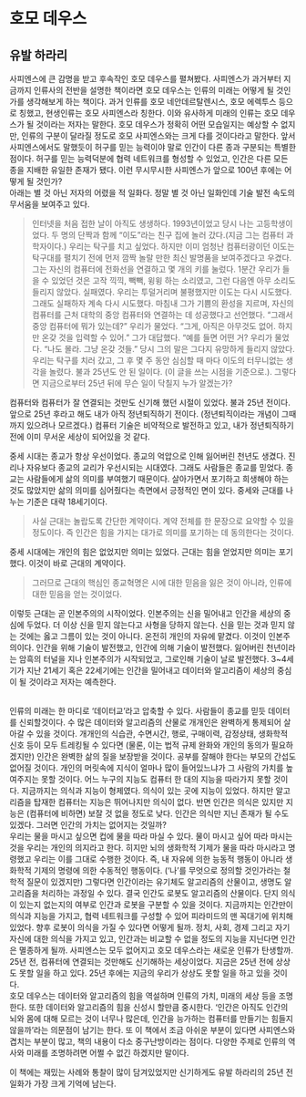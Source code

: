 # 호모 데우스
## 유발 하라리

사피엔스에 큰 감명을 받고 후속작인 호모 데우스를 펼쳐봤다. 사피엔스가 과거부터 지금까지 인류사의 전반을 설명한 책이라면 호모 데우스는 인류의 미래는 어떻게 될 것인가를 생각해보게 하는 책이다. 과거 인류를 호모 네안데르탈렌시스, 호모 에렉투스 등으로 칭했고, 현생인류는 호모 사피엔스라 칭한다. 이와 유사하게 미래의 인류는 호모 데우스가 될 것이라는 저자는 말한다. 호모 데우스가 정확히 어떤 모습일지는 예상할 수 없지만, 인류의 구분이 달라질 정도로 호모 사피엔스와는 크게 다를 것이다라고 말한다. 앞서 사피엔스에서도 말했듯이 허구를 믿는 능력이야 말로 인간이 다른 종과 구분되는 특별한 점이다. 허구를 믿는 능력덕분에 협력 네트워크를 형성할 수 있었고, 인간은 다른 모든 종을 지배한 유일한 존재가 됐다. 이런 무시무시한 사피엔스가 앞으로 100년 후에는 어떻게 될 것인가?  
아래는 별 것 아닌 저자의 어렸을 적 일화다. 정말 별 것 아닌 일화인데 기술 발전 속도의 무서움을 보여주고 있다.

>인터넷을 처음 접한 날이 아직도 생생하다. 1993년이었고 당시 나는 고등학생이었다. 두 명의 단짝과 함께 “이도”라는 친구 집에 놀러 갔다.(지금 그는 컴퓨터 과학자이다.) 우리는 탁구를 치고 싶었다. 하지만 이미 엄청난 컴퓨터광이던 이도는 탁구대를 펼치기 전에 먼저 깜짝 놀랄 만한 최신 발명품을 보여주겠다고 우겼다. 그는 자신의 컴퓨터에 전화선을 연결하고 몇 개의 키를 눌렀다. 1분간 우리가 들을 수 있었던 것은 고작 끽끽, 빽빽, 윙윙 하는 소리였고, 그런 다음엔 아무 소리도 들리지 않았다. 실패였다. 우리는 투덜거리며 불평했지만 이도는 다시 시도했다. 그래도 실패하자 계속 다시 시도했다. 마침내 그가 기쁨의 환성을 지르며, 자신의 컴퓨터를 근처 대학의 중앙 컴퓨터와 연결하는 데 성공했다고 선언했다. “그래서 중앙 컴퓨터에 뭐가 있는데?” 우리가 물었다. “그게, 아직은 아무것도 없어. 하지만 온갖 것을 입력할 수 있어.” 그가 대답했다. “예를 들면 어떤 거? 우리가 물었다. “나도 몰라. 그냥 온갖 것들.” 당시 그의 말은 그다지 유망하게 들리지 않았다. 우리는 탁구를 치러 갔고, 그 후 몇 주 동안 심심할 때 마다 이도의 터무니없는 생각을 놀렸다. 불과 25년도 안 된 일이다. (이 글을 쓰는 시점을 기준으로.). 그렇다면 지금으로부터 25년 뒤에 무슨 일이 닥칠지 누가 알겠는가?

컴퓨터와 컴퓨터가 잘 연결되는 것만도 신기해 했던 시절이 있었다. 불과 25년 전이다. 앞으로 25년 후라고 해도 내가 아직 정년퇴직하기 전이다. (정년퇴직이라는 개념이 그때까지 있으려나 모르겠다.) 컴퓨터 기술은 비약적으로 발전하고 있고, 내가 정년퇴직하기 전에 이미 무서운 세상이 되어있을 것 같다.


중세 시대는 종교가 항상 우선이었다. 종교의 억압으로 인해 잃어버린 천년도 생겼다. 진리나 자유보다 종교의 교리가 우선시되는 시대였다. 그래도 사람들은 종교를 믿었다. 종교는 사람들에게 삶의 의미를 부여했기 때문이다. 살아가면서 포기하고 희생해야 하는 것도 많았지만 삶의 의미를 심어줬다는 측면에서 긍정적인 면이 있다. 중세와 근대를 나누는 기준은 대략 18세기이다.

>사실 근대는 놀랍도록 간단한 계약이다. 계약 전체를 한 문장으로 요약할 수 있을 정도이다. 즉 인간은 힘을 가지는 대가로 의미를 포기하는 데 동의한다는 것이다.

중세 시대에는 개인의 힘은 없었지만 의미는 있었다. 근대는 힘을 얻었지만 의미는 포기했다. 이것이 바로 근대의 계약이다. 

>그러므로 근대의 핵심인 종교혁명은 시에 대한 믿음을 잃은 것이 아니라, 인류에 대한 믿음을 얻는 것이었다. 

이렇듯 근대는 곧 인본주의의 시작이었다. 인본주의는 신을 밀어내고 인간을 세상의 중심에 두었다. 더 이상 신을 믿지 않는다고 사형을 당하지 않는다. 신을 믿는 것과 믿지 않는 것에는 옳고 그름이 있는 것이 아니다. 온전히 개인의 자유에 맡겼다. 이것이 인본주의이다. 인간을 위해 기술이 발전했고, 인간에 의해 기술이 발전했다. 잃어버린 천년이라는 암흑의 터널을 지나 인본주의가 시작되었고, 그로인해 기술이 날로 발전했다. 3~4세기가 지난 21세기 혹은 22세기에는 인간을 밀어내고 데이터와 알고리즘이 세상의 중심이 될 것이라고 저자는 예측한다.


<br>
인류의 미래는 한 마디로 ‘데이터교’라고 압축할 수 있다. 사람들이 종교를 믿듯 데이터를 신뢰할것이다. 수 많은 데이터와 알고리즘의 산물로 개개인은 완벽하게 통제되어 살아갈 수 있을 것이다. 개개인의 식습관, 수면시간, 행로, 구매이력, 감정상태, 생화학적 신호 등이 모두 트레킹될 수 있다면 (물론, 이는 법적 규제 완화와 개인의 동의가 필요하겠지만) 인간은 완벽한 삶의 질을 보장받을 것이다. 공부를 잘해야 한다는 부모의 간섭도 없어질 것이다. 개인의 머릿속에 지식이 얼마나 많이 들어있느냐가 그 사람의 가치를 높여주지는 못할 것이다. 어느 누구의 지능도 컴퓨터 한 대의 지능을 따라가지 못할 것이다. 지금까지는 의식과 지능이 형제였다. 의식이 있는 곳에 지능이 있었다. 하지만 알고리즘을 탑재한 컴퓨터는 지능은 뛰어나지만 의식이 없다. 반면 인간은 의식은 있지만 지능은 (컴퓨터에 비하면) 보잘 것 없을 정도로 낮다. 인간은 의식만 지닌 존재가 될 수도 있겠다. 그러면 인간의 가치는 없어지는 것일까? 


<br>
우리는 물을 마시고 싶으면 컵에 물을 따라 마실 수 있다. 물이 마시고 싶어 따라 마시는 것을 우리는 개인의 의지라고 한다. 히지만 뇌의 생화학적 기제가 물을 따라 마시라고 명령했고 우리는 이를 그대로 수행한 것이다. 즉, 내 자유에 의한 능동적 행동이 아니라 생화학적 기제의 명령에 의한 수동적인 행동이다. (‘나’를 무엇으로 정의할 것인가라는 철학적 질문이 있겠지만) 그렇다면 인간이라는 유기체도 알고리즘의 산물이고, 생명도 알고리즘을 처리하는 과정일 수 있다. 결국 인간도 로봇도 알고리즘의 산물이다. 단지 의식이 있는지 없는지의 여부로 인간과 로봇을 구분할 수 있을 것이다. 지금까지는 인간만이 의식과 지능을 가지고, 협력 네트워크를 구성할 수 있어 피라미드의 맨 꼭대기에 위치해있었다. 향후 로봇이 의식을 가질 수 있다면 어떻게 될까. 정치, 사회, 경제 그리고 자기 자신에 대한 의식을 가지고 있고, 인간과는 비교할 수 없을 정도의 지능을 지닌다면 인간은 멸종하게 될까. 사피엔스는 모두 없어지고 호모 데우스라는 새로운 인류가 탄생할까. 25년 전, 컴퓨터에 연결되는 것만해도 신기해하는 세상이었다. 지금은 25년 전에 상상도 못할 일을 하고 있다. 25년 후에는 지금의 우리가 상상도 못할 일을 하고 있을 것이다. 


<br>
호모 데우스는 데이터와 알고리즘의 힘을 역설하며 인류의 가치, 미래의 세상 등을 조명한다. 또한 데이터와 알고리즘의 힘을 신성시 할만큼 중시한다. ‘인간은 아직도 인간의 뇌와 몸에 대해 모르는 것이 너무나 많은데, 인간을 능가하는 컴퓨터를 만들기는 힘들지 않을까’라는 의문점이 남기는 한다. 또 이 책에서 조금 아쉬운 부분이 있다면 사피엔스와 겹치는 부분이 많고, 책의 내용이 다소 중구난방이라는 점이다. 다양한 주제로 인류의 역사와 미래를 조명하려면 어쩔 수 없긴 하겠지만 말이다. 


이 책에는 재밌는 사례와 통찰이 많이 담겨있었지만 신기하게도 유발 하라리의 25년 전 일화가 가장 크게 기억에 남는다.
 

